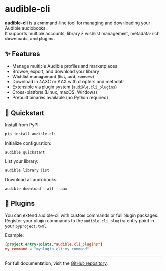 # audible-cli

**audible-cli** is a command-line tool for managing and downloading your Audible audiobooks.  
It supports multiple accounts, library & wishlist management, metadata-rich downloads, and plugins.  

## ✨ Features

- Manage multiple Audible profiles and marketplaces  
- Browse, export, and download your library  
- Wishlist management (list, add, remove)  
- Download in AAXC or AAX with chapters and metadata  
- Extensible via plugin system (`audible.cli_plugins`)  
- Cross-platform (Linux, macOS, Windows)  
- Prebuilt binaries available (no Python required)  

## 🚀 Quickstart

Install from PyPI:

```shell
pip install audible-cli
```

Initialize configuration:

```shell
audible quickstart
```

List your library:

```shell
audible library list
```

Download all audiobooks:

```shell
audible download --all --aax
```

## 🔧 Plugins

You can extend audible-cli with custom commands or full plugin packages.  
Register your plugin commands to the `audible.cli_plugins` entry point in your `pyproject.toml`.  

Example:

```toml
[project.entry-points."audible.cli_plugins"]
my_command = "myplugin.cli:my_command"
```

---

For full documentation, visit the [GitHub repository](https://github.com/mkb79/audible-cli).
